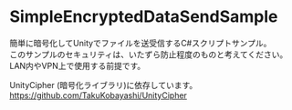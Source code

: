 # SimpleEncryptedDataSendSample
簡単に暗号化してUnityでファイルを送受信するC#スクリプトサンプル。  
このサンプルのセキュリティは、いたずら防止程度のものと考えてください。  
LAN内やVPN上で使用する前提です。

UnityCipher (暗号化ライブラリ)に依存しています。  
https://github.com/TakuKobayashi/UnityCipher
